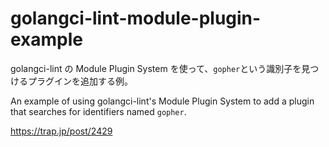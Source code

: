# golangci-lint-module-plugin-example

golangci-lint の Module Plugin System を使って、`gopher`という識別子を見つけるプラグインを追加する例。

An example of using golangci-lint's Module Plugin System to add a plugin that searches for identifiers named `gopher`.

https://trap.jp/post/2429
